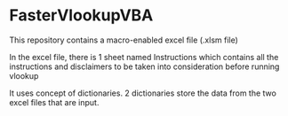 # FasterVlookupVBA
This repository contains a macro-enabled excel file (.xlsm file)

In the excel file, there is 1 sheet named Instructions which contains all the instructions and disclaimers to be taken into consideration before running vlookup

It uses concept of dictionaries. 2 dictionaries store the data from the two excel files that are input. 

